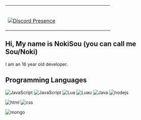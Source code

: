 <table width="100%"> 
  <tr>
  <td width="50%">
    
&nbsp; <br> [![Discord Presence](https://lanyard.cnrad.dev/api/732450729301639168)](https://discord.com/users/732450729301639168)
    
  </td>
</table>

## Hi, My name is NokiSou (you can call me Sou/Noki)
I am an 16 year old developer.

## Programming Languages
![JavaScript](https://img.shields.io/badge/JavaScript-F7DF1E?style=for-the-badge&logo=javascript&logoColor=black) ![JavaScript](https://img.shields.io/badge/Rust-E34F26?style=for-the-badge&logo=rust&logoColor=black) ![Lua](https://img.shields.io/badge/lua-0047B3?style=for-the-badge&logo=lua&logoColor=white) ![Luau](https://img.shields.io/badge/luau-EC4A3F?style=for-the-badge&logo=roblox&logoColor=white) ![Java](https://img.shields.io/badge/Java-007396?style=for-the-badge&logo=java&logoColor=white) ![nodejs](https://img.shields.io/badge/node.js-43853D?style=for-the-badge&logo=node.js&logoColor=white)

![html](https://img.shields.io/badge/html-E34F26?style=for-the-badge&logo=html5&logoColor=white) ![css](https://img.shields.io/badge/css-1572B6?style=for-the-badge&logo=css3&logoColor=white)

 ![mongo](https://img.shields.io/badge/mongodb-4EA94B?style=for-the-badge&logo=mongodb&logoColor=white)
